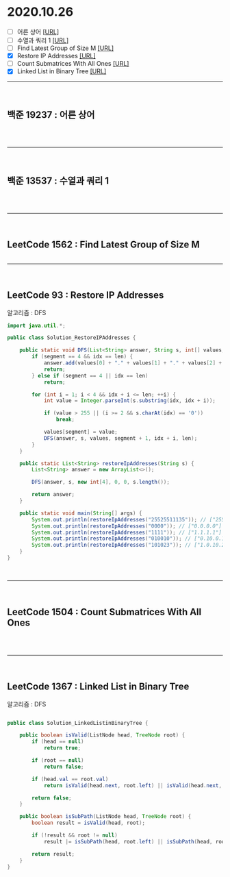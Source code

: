 # 2020.10.26

- [ ] 어른 상어 [[URL]](https://www.acmicpc.net/problem/19237)
- [ ]  수열과 쿼리 1 [[URL]](https://www.acmicpc.net/problem/13537)
- [ ] Find Latest Group of Size M [[URL]](https://leetcode.com/problems/find-latest-group-of-size-m/)
- [x] Restore IP Addresses [[URL]](https://leetcode.com/problems/restore-ip-addresses/)
- [ ] Count Submatrices With All Ones [[URL]](https://leetcode.com/problems/count-submatrices-with-all-ones/)
- [x]  Linked List in Binary Tree [[URL]](https://leetcode.com/problems/linked-list-in-binary-tree/)

---

<br />

## 백준 19237 : 어른 상어

``` Java

```

<br />

---

<br />

## 백준 13537 : 수열과 쿼리 1


``` Java

```

<br />

---

<br />

## LeetCode 1562 : Find Latest Group of Size M


``` Java

```

---

<br />

## LeetCode 93 : Restore IP Addresses

알고리즘 : DFS

``` Java
import java.util.*;

public class Solution_RestoreIPAddresses {

	public static void DFS(List<String> answer, String s, int[] values, int segment, int idx, int len) {
		if (segment == 4 && idx == len) {
			answer.add(values[0] + "." + values[1] + "." + values[2] + "." + values[3]);
			return;
		} else if (segment == 4 || idx == len)
			return;

		for (int i = 1; i < 4 && idx + i <= len; ++i) {
			int value = Integer.parseInt(s.substring(idx, idx + i));

			if (value > 255 || (i >= 2 && s.charAt(idx) == '0'))
				break;

			values[segment] = value;
			DFS(answer, s, values, segment + 1, idx + i, len);
		}
	}

	public static List<String> restoreIpAddresses(String s) {
		List<String> answer = new ArrayList<>();

		DFS(answer, s, new int[4], 0, 0, s.length());

		return answer;
	}

	public static void main(String[] args) {
		System.out.println(restoreIpAddresses("25525511135")); // ["255.255.11.135","255.255.111.35"]
		System.out.println(restoreIpAddresses("0000")); // ["0.0.0.0"]
		System.out.println(restoreIpAddresses("1111")); // ["1.1.1.1"]
		System.out.println(restoreIpAddresses("010010")); // ["0.10.0.10","0.100.1.0"]
		System.out.println(restoreIpAddresses("101023")); // ["1.0.10.23","1.0.102.3","10.1.0.23","10.10.2.3","101.0.2.3"]
	}
}
```

<br />

---

<br />

## LeetCode 1504 : Count Submatrices With All Ones


``` Java

```

<br />

---

<br />

## LeetCode 1367 : Linked List in Binary Tree

알고리즘 : DFS


``` Java

public class Solution_LinkedListinBinaryTree {

	public boolean isValid(ListNode head, TreeNode root) {
		if (head == null)
			return true;

		if (root == null)
			return false;

		if (head.val == root.val)
			return isValid(head.next, root.left) || isValid(head.next, root.right);

		return false;
	}

	public boolean isSubPath(ListNode head, TreeNode root) {
		boolean result = isValid(head, root);

		if (!result && root != null)
			result |= isSubPath(head, root.left) || isSubPath(head, root.right);

		return result;
	}
}
```